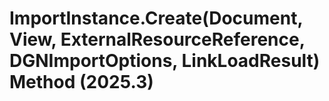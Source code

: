 # ImportInstance.Create(Document, View, ExternalResourceReference, DGNImportOptions, LinkLoadResult) Method (2025.3)

﻿